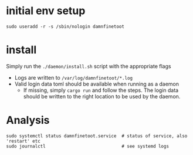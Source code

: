 
# initial env setup

```
sudo useradd -r -s /sbin/nologin damnfinetoot
```

# install

Simply run the `./daemon/install.sh` script with the appropriate flags

- Logs are written to `/var/log/damnfinetoot/*.log`
- Valid login data toml should be available when running as a daemon
  - If missing, simply `cargo run` and follow the steps. The login data
    should be written to the right location to be used by the daemon.

# Analysis

```
sudo systemctl status damnfinetoot.service  # status of service, also 'restart' etc
sudo journalctl                             # see systemd logs
```
